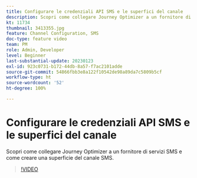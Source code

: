 ```yaml
---
title: Configurare le credenziali API SMS e le superfici del canale
description: Scopri come collegare Journey Optimizer a un fornitore di servizi SMS e come creare una superficie del canale SMS.
kt: 11734
thumbnail: 3413355.jpg
feature: Channel Configuration, SMS
doc-type: feature video
team: PM
role: Admin, Developer
level: Beginner
last-substantial-update: 20230123
exl-id: 923c0731-b172-44db-8a57-f7ac2101adde
source-git-commit: 54866fbb3e8a122f10542de98a89da7c5809b5cf
workflow-type: ht
source-wordcount: '52'
ht-degree: 100%

---
```


# Configurare le credenziali API SMS e le superfici del canale

Scopri come collegare Journey Optimizer a un fornitore di servizi SMS e come creare una superficie del canale SMS.

>[!VIDEO](https://video.tv.adobe.com/v/3413355?quality=12)
